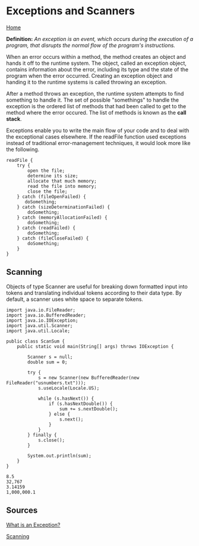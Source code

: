 # Exceptions and Scanners
[Home](../Readme.md)


**Definition:** *An exception is an event, which occurs during the execution of a program, that disrupts the normal flow of the program's instructions.*

When an error occurs within a method, the method creates an object and hands it off to the runtime system. The object, called an exception object, contains information about the error, including its type and the state of the program when the error occurred. Creating an exception object and handing it to the runtime systems is called throwing an exception. 

After a method throws an exception, the runtime system attempts to find something to handle it. The set of possible "somethings" to handle the exception is the ordered list of methods that had been called to get to the method where the error occured. The list of methods is known as the **call stack**.

Exceptions enable you to write the main flow of your code and to deal with the exceptional cases elsewhere. If the readFile function used exceptions instead of traditional error-management techniques, it would look more like the following.

```
readFile {
    try {
        open the file;
        determine its size;
        allocate that much memory;
        read the file into memory;
        close the file;
    } catch (fileOpenFailed) {
       doSomething;
    } catch (sizeDeterminationFailed) {
        doSomething;
    } catch (memoryAllocationFailed) {
        doSomething;
    } catch (readFailed) {
        doSomething;
    } catch (fileCloseFailed) {
        doSomething;
    }
}
```

## Scanning

Objects of type Scanner are useful for breaking down formatted input into tokens and translating individual tokens according to their data type. By default, a scanner uses white space to separate tokens. 

```
import java.io.FileReader;
import java.io.BufferedReader;
import java.io.IOException;
import java.util.Scanner;
import java.util.Locale;

public class ScanSum {
    public static void main(String[] args) throws IOException {

        Scanner s = null;
        double sum = 0;

        try {
            s = new Scanner(new BufferedReader(new FileReader("usnumbers.txt")));
            s.useLocale(Locale.US);

            while (s.hasNext()) {
                if (s.hasNextDouble()) {
                    sum += s.nextDouble();
                } else {
                    s.next();
                }   
            }
        } finally {
            s.close();
        }

        System.out.println(sum);
    }
}

8.5
32,767
3.14159
1,000,000.1

```

## Sources
[What is an Exception?](https://docs.oracle.com/javase/tutorial/essential/exceptions/definition.html)

[Scanning](https://docs.oracle.com/javase/tutorial/essential/io/scanning.html)